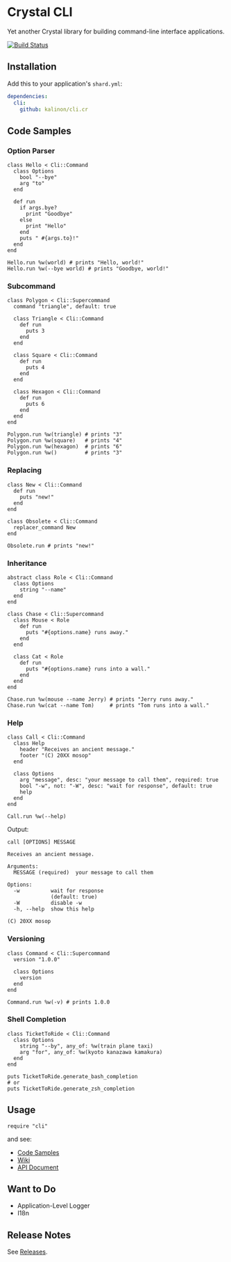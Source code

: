 # Crystal CLI

Yet another Crystal library for building command-line interface applications.

[![Build Status](https://travis-ci.org/kalinon/cli.cr.svg?branch=master)](https://travis-ci.org/kalinon/cli.cr)

## Installation

Add this to your application's `shard.yml`:

```yaml
dependencies:
  cli:
    github: kalinon/cli.cr
```

<a name="code_samples"></a>

## Code Samples

### Option Parser

```crystal
class Hello < Cli::Command
  class Options
    bool "--bye"
    arg "to"
  end

  def run
    if args.bye?
      print "Goodbye"
    else
      print "Hello"
    end
    puts " #{args.to}!"
  end
end

Hello.run %w(world) # prints "Hello, world!"
Hello.run %w(--bye world) # prints "Goodbye, world!"
```

### Subcommand

```crystal
class Polygon < Cli::Supercommand
  command "triangle", default: true

  class Triangle < Cli::Command
    def run
      puts 3
    end
  end

  class Square < Cli::Command
    def run
      puts 4
    end
  end

  class Hexagon < Cli::Command
    def run
      puts 6
    end
  end
end

Polygon.run %w(triangle) # prints "3"
Polygon.run %w(square)   # prints "4"
Polygon.run %w(hexagon)  # prints "6"
Polygon.run %w()         # prints "3"
```

### Replacing

```crystal
class New < Cli::Command
  def run
    puts "new!"
  end
end

class Obsolete < Cli::Command
  replacer_command New
end

Obsolete.run # prints "new!"
```

### Inheritance

```crystal
abstract class Role < Cli::Command
  class Options
    string "--name"
  end
end

class Chase < Cli::Supercommand
  class Mouse < Role
    def run
      puts "#{options.name} runs away."
    end
  end

  class Cat < Role
    def run
      puts "#{options.name} runs into a wall."
    end
  end
end

Chase.run %w(mouse --name Jerry) # prints "Jerry runs away."
Chase.run %w(cat --name Tom)     # prints "Tom runs into a wall."
```

### Help

```crystal
class Call < Cli::Command
  class Help
    header "Receives an ancient message."
    footer "(C) 20XX mosop"
  end

  class Options
    arg "message", desc: "your message to call them", required: true
    bool "-w", not: "-W", desc: "wait for response", default: true
    help
  end
end

Call.run %w(--help)
```

Output:

```
call [OPTIONS] MESSAGE

Receives an ancient message.

Arguments:
  MESSAGE (required)  your message to call them

Options:
  -w          wait for response
              (default: true)
  -W          disable -w
  -h, --help  show this help

(C) 20XX mosop
```

### Versioning

```crystal
class Command < Cli::Supercommand
  version "1.0.0"

  class Options
    version
  end
end

Command.run %w(-v) # prints 1.0.0
```

### Shell Completion

```crystal
class TicketToRide < Cli::Command
  class Options
    string "--by", any_of: %w(train plane taxi)
    arg "for", any_of: %w(kyoto kanazawa kamakura)
  end
end

puts TicketToRide.generate_bash_completion
# or
puts TicketToRide.generate_zsh_completion
```

## Usage

```crystal
require "cli"
```

and see:

* [Code Samples](#code_samples)
* [Wiki](https://github.com/mosop/cli/wiki)
* [API Document](http://mosop.me/cli/Cli.html)

## Want to Do

- Application-Level Logger
- I18n

## Release Notes

See [Releases](https://github.com/mosop/cli/releases).
